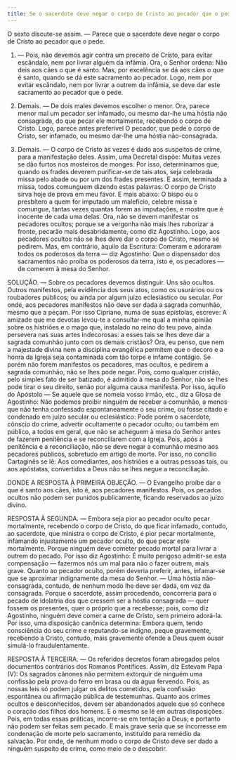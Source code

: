 ```yaml
---
title: Se o sacerdote deve negar o corpo de Cristo ao pecador que o pede
---
```


O sexto discute-se assim. — Parece que o sacerdote deve negar o corpo de Cristo ao pecador que o pede.  

1. — Pois, não devemos agir contra um preceito de Cristo, para evitar escândalo, nem por livrar alguém da infâmia. Ora, o Senhor ordena: Não deis aos cães o que é santo. Mas, por excelência se dá aos cães o que é santo, quando se dá este sacramento ao pecador. Logo, nem por evitar escândalo, nem por livrar a outrem da infâmia, se deve dar este sacramento ao pecador que o pede.  

2. Demais. — De dois males devemos escolher o menor. Ora, parece menor mal um pecador ser infamado, ou mesmo dar-lhe uma hóstia não consagrada, do que pecar ele mortalmente, recebendo o corpo de Cristo. Logo, parece antes preferível O pecador, que pede o corpo de Cristo, ser infamado, ou mesmo dar-lhe uma hóstia não-consagrada.  

3. Demais. — O corpo de Cristo às vezes é dado aos suspeitos de crime, para a manifestação deles. Assim, uma Decretal dispõe: Muitas vezes se dão furtos nos mosteiros de monges. Por isso, determinamos que, quando os frades deverem purificar-se de tais atos, seja celebrada missa pelo abade ou por um dos frades presentes. E assim, terminada a missa, todos comunguem dizendo estas palavras: O corpo de Cristo sirva hoje de prova em meu favor. E mais abaixo: O bispo ou o presbítero a quem for imputado um malefício, celebre missa e comungue, tantas vezes quantas forem as imputações, e mostre que é inocente de cada uma delas. Ora, não se devem manifestar os pecadores ocultos; porque se a vergonha não mais lhes ruborizar a fronte, pecarão mais desabridamente, como diz Agostinho. Logo, aos pecadores ocultos não se lhes deve dar o corpo de Cristo, mesmo se pedirem.  Mas, em contrário, àquilo da Escritura: Comeram e adoraram todos os poderosos da terra — diz Agostinho: Que o dispensador dos sacramentos não proíba os poderosos da terra, isto é, os pecadores — de comerem à mesa do Senhor.  

SOLUÇÃO. — Sobre os pecadores devemos distinguir. Uns são ocultos. Outros manifestos, pela evidência dos seus atos, como os usurários ou os roubadores públicos; ou ainda por algum juízo eclesiástico ou secular. Por onde, aos pecadores manifestos não deve ser dada a sagrada comunhão, mesmo que a peçam. Por isso Cipriano, numa de suas epístolas, escreve: A amizade que me devotas levou-te a consultar-me qual a minha opinião sobre os histriões e o mago que, instalado no reino do teu povo, ainda persevera nas suas artes indecorosas: a esses tais se lhes deve dar a sagrada comunhão junto com os demais cristãos? Ora, eu penso, que nem a majestade divina nem a disciplina evangélica permitem que o decoro e a honra da Igreja seja contaminada com tão torpe e infame contágio. Se porém não forem manifestos os pecadores, mas ocultos, e pedirem a sagrada comunhão, não se lhes pode negar. Pois, como qualquer cristão, pelo simples fato de ser batizado, é admitido à mesa do Senhor, não se lhes pode tirar o seu direito, senão por alguma causa manifesta. Por isso, àquilo do Apóstolo — Se aquele que se nomeia vosso irmão, etc., diz a Glosa de Agostinho: Não podemos proibir ninguém de receber a comunhão, a menos que não tenha confessado espontaneamente o seu crime, ou fosse citado e condenado em juízo secular ou eclesiástico: Pode porém o sacerdote, cônscio do crime, advertir ocultamente o pecador oculto; ou também em público, a todos em geral, que não se acheguem à mesa do Senhor antes de fazerem penitência e se reconciliarem com a Igreja. Pois, após a penitência e a reconciliação, não se deve negar a comunhão mesmo aos pecadores públicos, sobretudo em artigo de morte. Por isso, no concílio Cartaginês se lê: Aos comediantes, aos histriões e a outras pessoas tais, ou aos apóstatas, convertidos a Deus não se lhes negue a reconciliação.  

DONDE A RESPOSTA À PRIMEIRA OBJEÇÃO. — O Evangelho proíbe dar o que é santo aos cães, isto é, aos pecadores manifestos. Pois, os pecados ocultos não podem ser punidos publicamente, ficando reservados ao juízo divino.  

RESPOSTA À SEGUNDA. — Embora seja pior ao pecador oculto pecar mortalmente, recebendo o corpo de Cristo, do que ficar infamado, contudo, ao sacerdote, que ministra o corpo de Cristo, é pior pecar mortalmente, infamando injustamente um pecador oculto, do que pecar este mortalmente. Porque ninguém deve cometer pecado mortal para livrar a outrem do pecado. Por isso diz Agostinho: É muito perigoso admitir-se esta compensação — fazermos nós um mal para não o fazer outrem, mais grave. Quanto ao pecador oculto, porém deveria preferir, antes, infamar-se que se aproximar indignamente da mesa do Senhor. — Uma hóstia não-consagrada, contudo, de nenhum modo lhe deve ser dada, em vez da consagrada. Porque o sacerdote, assim procedendo, concorreria para o pecado de idolatria dos que cressem ser a hóstia consagrada — quer fossem os presentes, quer o próprio que a recebesse; pois, como diz Agostinho, ninguém deve comer a carne de Cristo, sem primeiro adorá-la. Por isso, uma disposição canônica determina: Embora quem, tendo consciência do seu crime e reputando-se indigno, peque gravemente, recebendo a Cristo, contudo, mais gravemente ofende a Deus quem ousar simulá-lo fraudulentamente.  

RESPOSTA À TERCEIRA. — Os referidos decretos foram abrogados pelos documentos contrários dos Romanos Pontífices. Assim, diz Estevam Papa (V): Os sagrados cânones não permitem extorquir de ninguém uma confissão pela prova do ferro em brasa ou da água fervendo. Pois, as nossas leis só podem julgar os delitos cometidos, pela confissão espontânea ou afirmação pública de testemunhas. Quanto aos crimes ocultos e desconhecidos, devem ser abandonados aquele que só conhece o coração dos filhos dos homens. E o mesmo se lê em outras disposições. Pois, em todas essas práticas, incorre-se em tentação a Deus; e portanto não podem ser feitas sem pecado. E mais grave seria que se incorresse em condenação de morte pelo sacramento, instituído para remédio da salvação. Por onde, de nenhum modo o corpo de Cristo deve ser dado a ninguém suspeito de crime, como meio de o descobrir.